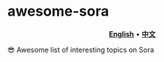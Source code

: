 # awesome-sora

<p align="center">
    <a href="https://github.com/SoraEase/sora-prompt/blob/main/README.md"><b>English</b></a> •
    <a href="https://github.com/SoraEase/sora-prompt-zh/blob/main/README.md"><b>中文</b></a>
</p>

😎 Awesome list of interesting topics on Sora
